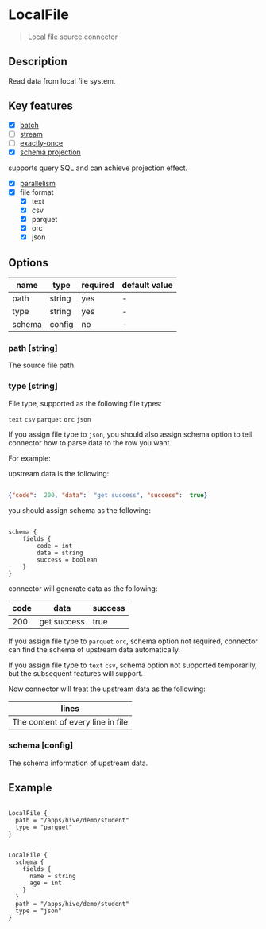 # LocalFile

> Local file source connector

## Description

Read data from local file system.

## Key features

- [x] [batch](../../concept/connector-v2-features.md)
- [ ] [stream](../../concept/connector-v2-features.md)
- [ ] [exactly-once](../../concept/connector-v2-features.md)
- [x] [schema projection](../../concept/connector-v2-features.md)

supports query SQL and can achieve projection effect.

- [x] [parallelism](../../concept/connector-v2-features.md)
- [x] file format
    - [x] text
    - [x] csv
    - [x] parquet
    - [x] orc
    - [x] json

## Options

| name   | type   | required | default value |
|--------|--------|----------|---------------|
| path   | string | yes      | -             |
| type   | string | yes      | -             |
| schema | config | no       | -             |

### path [string]

The source file path.

### type [string]

File type, supported as the following file types:

`text` `csv` `parquet` `orc` `json`

If you assign file type to `json`, you should also assign schema option to tell connector how to parse data to the row you want.

For example:

upstream data is the following:

```json

{"code":  200, "data":  "get success", "success":  true}

```

you should assign schema as the following:

```hocon

schema {
    fields {
        code = int
        data = string
        success = boolean
    }
}

```

connector will generate data as the following:

| code | data        | success |
|------|-------------|---------|
| 200  | get success | true    |

If you assign file type to `parquet` `orc`, schema option not required, connector can find the schema of upstream data automatically.

If you assign file type to `text` `csv`, schema option not supported temporarily, but the subsequent features will support.

Now connector will treat the upstream data as the following:

| lines                             |
|-----------------------------------|
| The content of every line in file |

### schema [config]

The schema information of upstream data.

## Example

```hocon

LocalFile {
  path = "/apps/hive/demo/student"
  type = "parquet"
}

```

```hocon

LocalFile {
  schema {
    fields {
      name = string
      age = int
    }
  }
  path = "/apps/hive/demo/student"
  type = "json"
}

```
